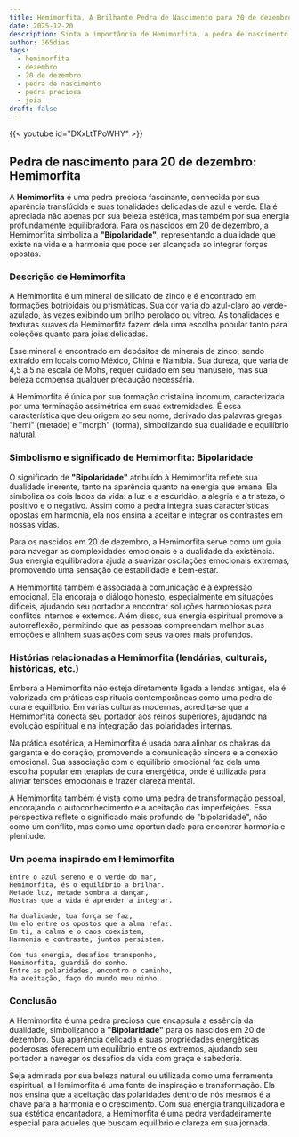 ```yaml
---
title: Hemimorfita, A Brilhante Pedra de Nascimento para 20 de dezembro
date: 2025-12-20
description: Sinta a importância de Hemimorfita, a pedra de nascimento de 20 de dezembro que simboliza Bipolaridade. Deixe que sua beleza e significado iluminem seu dia.
author: 365dias
tags:
  - hemimorfita
  - dezembro
  - 20 de dezembro
  - pedra de nascimento
  - pedra preciosa
  - joia
draft: false
---
```


{{< youtube id="DXxLtTPoWHY" >}}

## Pedra de nascimento para 20 de dezembro: Hemimorfita

A **Hemimorfita** é uma pedra preciosa fascinante, conhecida por sua aparência translúcida e suas tonalidades delicadas de azul e verde. Ela é apreciada não apenas por sua beleza estética, mas também por sua energia profundamente equilibradora. Para os nascidos em 20 de dezembro, a Hemimorfita simboliza a **"Bipolaridade"**, representando a dualidade que existe na vida e a harmonia que pode ser alcançada ao integrar forças opostas.

### Descrição de Hemimorfita

A Hemimorfita é um mineral de silicato de zinco e é encontrado em formações botrioidais ou prismáticas. Sua cor varia do azul-claro ao verde-azulado, às vezes exibindo um brilho perolado ou vítreo. As tonalidades e texturas suaves da Hemimorfita fazem dela uma escolha popular tanto para coleções quanto para joias delicadas.

Esse mineral é encontrado em depósitos de minerais de zinco, sendo extraído em locais como México, China e Namíbia. Sua dureza, que varia de 4,5 a 5 na escala de Mohs, requer cuidado em seu manuseio, mas sua beleza compensa qualquer precaução necessária.

A Hemimorfita é única por sua formação cristalina incomum, caracterizada por uma terminação assimétrica em suas extremidades. É essa característica que deu origem ao seu nome, derivado das palavras gregas "hemi" (metade) e "morph" (forma), simbolizando sua dualidade e equilíbrio natural.

### Simbolismo e significado de Hemimorfita: Bipolaridade

O significado de **"Bipolaridade"** atribuído à Hemimorfita reflete sua dualidade inerente, tanto na aparência quanto na energia que emana. Ela simboliza os dois lados da vida: a luz e a escuridão, a alegria e a tristeza, o positivo e o negativo. Assim como a pedra integra suas características opostas em harmonia, ela nos ensina a aceitar e integrar os contrastes em nossas vidas.

Para os nascidos em 20 de dezembro, a Hemimorfita serve como um guia para navegar as complexidades emocionais e a dualidade da existência. Sua energia equilibradora ajuda a suavizar oscilações emocionais extremas, promovendo uma sensação de estabilidade e bem-estar.

A Hemimorfita também é associada à comunicação e à expressão emocional. Ela encoraja o diálogo honesto, especialmente em situações difíceis, ajudando seu portador a encontrar soluções harmoniosas para conflitos internos e externos. Além disso, sua energia espiritual promove a autorreflexão, permitindo que as pessoas compreendam melhor suas emoções e alinhem suas ações com seus valores mais profundos.

### Histórias relacionadas a Hemimorfita (lendárias, culturais, históricas, etc.)

Embora a Hemimorfita não esteja diretamente ligada a lendas antigas, ela é valorizada em práticas espirituais contemporâneas como uma pedra de cura e equilíbrio. Em várias culturas modernas, acredita-se que a Hemimorfita conecta seu portador aos reinos superiores, ajudando na evolução espiritual e na integração das polaridades internas.

Na prática esotérica, a Hemimorfita é usada para alinhar os chakras da garganta e do coração, promovendo a comunicação sincera e a conexão emocional. Sua associação com o equilíbrio emocional faz dela uma escolha popular em terapias de cura energética, onde é utilizada para aliviar tensões emocionais e trazer clareza mental.

A Hemimorfita também é vista como uma pedra de transformação pessoal, encorajando o autoconhecimento e a aceitação das imperfeições. Essa perspectiva reflete o significado mais profundo de "bipolaridade", não como um conflito, mas como uma oportunidade para encontrar harmonia e plenitude.

### Um poema inspirado em Hemimorfita

```
Entre o azul sereno e o verde do mar,  
Hemimorfita, és o equilíbrio a brilhar.  
Metade luz, metade sombra a dançar,  
Mostras que a vida é aprender a integrar.  

Na dualidade, tua força se faz,  
Um elo entre os opostos que a alma refaz.  
Em ti, a calma e o caos coexistem,  
Harmonia e contraste, juntos persistem.  

Com tua energia, desafios transponho,  
Hemimorfita, guardiã do sonho.  
Entre as polaridades, encontro o caminho,  
Na aceitação, faço do mundo meu ninho.
```

### Conclusão

A Hemimorfita é uma pedra preciosa que encapsula a essência da dualidade, simbolizando a **"Bipolaridade"** para os nascidos em 20 de dezembro. Sua aparência delicada e suas propriedades energéticas poderosas oferecem um equilíbrio entre os extremos, ajudando seu portador a navegar os desafios da vida com graça e sabedoria.

Seja admirada por sua beleza natural ou utilizada como uma ferramenta espiritual, a Hemimorfita é uma fonte de inspiração e transformação. Ela nos ensina que a aceitação das polaridades dentro de nós mesmos é a chave para a harmonia e o crescimento. Com sua energia tranquilizadora e sua estética encantadora, a Hemimorfita é uma pedra verdadeiramente especial para aqueles que buscam equilíbrio e clareza em sua jornada.